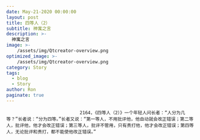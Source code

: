 ```yaml
---
date: May-21-2020 00:00:00
layout: post
title: 四等人（2）
subtitle: 神寓之言
description: >-
  神寓之言
image: >-
    /assets/img/Qtcreator-overview.png
optimized_image: >-
    /assets/img/Qtcreator-overview.png
category: Story
tags:
  - blog
  - Story
author: Ron
paginate: true
---
```


							　　2164，《四等人（2）》一个年轻人问长者：“人分为几等？”长者说：“分为四等。”长者又说：“第一等人，不用批评他，他自动就会改正错误；第二等人，批评他，他才会改正错误；第三等人，批评不管用，只有责打他，他才会改正错误；第四等人，无论批评和责打，都不能使他改正错误。”
							
							
						